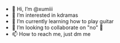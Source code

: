 - 👋 Hi, I’m @xumiii
- 👀 I’m interested in kdramas
- 🌱 I’m currently learning how to play guitar
- 💞️ I’m looking to collaborate on "no" 🙌
- 📫 How to reach me, just dm me

<!---
xumiii/xumiii is a ✨ special ✨ repository because its `README.md` (this file) appears on your GitHub profile.
You can click the Preview link to take a look at your changes.
--->
